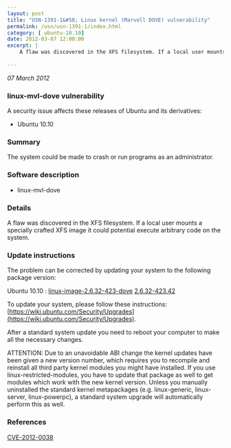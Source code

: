 ```yaml
---
layout: post
title: "USN-1391-1&#58; Linux kernel (Marvell DOVE) vulnerability"
permalink: /usn/usn-1391-1/index.html
category: [ ubuntu-10.10]
date: 2012-03-07 12:00:00
excerpt: |
    A flaw was discovered in the XFS filesystem. If a local user mounts a specially crafted XFS image it could potential execute arbitrary code on the system. 
    
--- 
```

 
 

*07 March 2012*

### linux-mvl-dove vulnerability

A security issue affects these releases of Ubuntu and its derivatives:

* Ubuntu 10.10

### Summary

The system could be made to crash or run programs as an administrator. 

### Software description

* linux-mvl-dove 

### Details

A flaw was discovered in the XFS filesystem. If a local user mounts a specially crafted XFS image it could potential execute arbitrary code on the system. 

### Update instructions

The problem can be corrected by updating your system to the following package version:

Ubuntu 10.10
 : [linux-image-2.6.32-423-dove](https://launchpad.net/ubuntu/+source/linux-mvl-dove) <span> [2.6.32-423.42](https://launchpad.net/ubuntu/+source/linux-mvl-dove/2.6.32-423.42) </span> 

To update your system, please follow these instructions: [https://wiki.ubuntu.com/Security/Upgrades](https://wiki.ubuntu.com/Security/Upgrades).

After a standard system update you need to reboot your computer to make all the necessary changes.

ATTENTION: Due to an unavoidable ABI change the kernel updates have been given a new version number, which requires you to recompile and reinstall all third party kernel modules you might have installed. If you use linux-restricted-modules, you have to update that package as well to get modules which work with the new kernel version. Unless you manually uninstalled the standard kernel metapackages (e.g. linux-generic, linux-server, linux-powerpc), a standard system upgrade will automatically perform this as well. 

### References

 
 [CVE-2012-0038](http://people.ubuntu.com/~ubuntu-security/cve/CVE-2012-0038)
 

